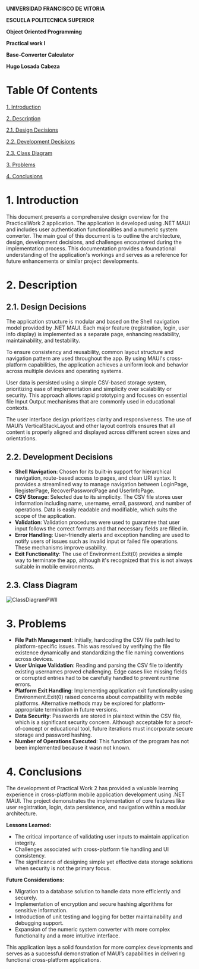 **UNIVERSIDAD FRANCISCO DE VITORIA**

**ESCUELA POLITECNICA SUPERIOR**

**Object Oriented Programming**

**Practical work I**

**Base-Converter Calculator**

**Hugo Losada Cabeza**

#  Table Of Contents

[1\. Introduction](#_Toc199014689)

[2\. Description](#_Toc199014690)

[2.1. Design Decisions](#_Toc199014691)

[2.2. Development Decisions](#_Toc199014692)

[2.3. Class Diagram](#_Toc199014693)

[3\. Problems](#_Toc199014694)

[4\. Conclusions](#_Toc199014695)

# 1\. Introduction

This document presents a comprehensive design overview for the PracticalWork 2 application. The application is developed using .NET MAUI and includes user authentication functionalities and a numeric system converter. The main goal of this document is to outline the architecture, design, development decisions, and challenges encountered during the implementation process. This documentation provides a foundational understanding of the application's workings and serves as a reference for future enhancements or similar project developments.

# 2\. Description

## 2.1. Design Decisions

The application structure is modular and based on the Shell navigation model provided by .NET MAUI. Each major feature (registration, login, user info display) is implemented as a separate page, enhancing readability, maintainability, and testability.

To ensure consistency and reusability, common layout structure and navigation pattern are used throughout the app. By using MAUI's cross-platform capabilities, the application achieves a uniform look and behavior across multiple devices and operating systems.

User data is persisted using a simple CSV-based storage system, prioritizing ease of implementation and simplicity over scalability or security. This approach allows rapid prototyping and focuses on essential file Input Output mechanisms that are commonly used in educational contexts.

The user interface design prioritizes clarity and responsiveness. The use of MAUI’s VerticalStackLayout and other layout controls ensures that all content is properly aligned and displayed across different screen sizes and orientations.

## 2.2. Development Decisions

- **Shell Navigation**: Chosen for its built-in support for hierarchical navigation, route-based access to pages, and clean URI syntax. It provides a streamlined way to manage navigation between LoginPage, RegisterPage, RecoverPasswordPage and UserInfoPage.
- **CSV Storage**: Selected due to its simplicity. The CSV file stores user information including name, username, email, password, and number of operations. Data is easily readable and modifiable, which suits the scope of the application.
- **Validation**: Validation procedures were used to guarantee that user input follows the correct formats and that necessary fields are filled in.
- **Error Handling**: User-friendly alerts and exception handling are used to notify users of issues such as invalid input or failed file operations. These mechanisms improve usability.
- **Exit Functionality**: The use of Environment.Exit(0) provides a simple way to terminate the app, although it's recognized that this is not always suitable in mobile environments.

## 2.3. Class Diagram
![ClassDiagramPWII](https://github.com/user-attachments/assets/fae7e330-bfa4-4c1b-bcea-120d32aa4053)



# 3\. Problems

- **File Path Management**: Initially, hardcoding the CSV file path led to platform-specific issues. This was resolved by verifying the file existence dynamically and standardizing the file naming conventions across devices.
- **User Unique Validation**: Reading and parsing the CSV file to identify existing usernames proved challenging. Edge cases like missing fields or corrupted entries had to be carefully handled to prevent runtime errors.
- **Platform Exit Handling**: Implementing application exit functionality using Environment.Exit(0) raised concerns about compatibility with mobile platforms. Alternative methods may be explored for platform-appropriate termination in future versions.
- **Data Security**: Passwords are stored in plaintext within the CSV file, which is a significant security concern. Although acceptable for a proof-of-concept or educational tool, future iterations must incorporate secure storage and password hashing.
- **Number of Operations Executed**: This function of the program has not been implemented because it wasn not known.

# 4\. Conclusions

The development of Practical Work 2 has provided a valuable learning experience in cross-platform mobile application development using .NET MAUI. The project demonstrates the implementation of core features like user registration, login, data persistence, and navigation within a modular architecture.

**Lessons Learned:**

- The critical importance of validating user inputs to maintain application integrity.
- Challenges associated with cross-platform file handling and UI consistency.
- The significance of designing simple yet effective data storage solutions when security is not the primary focus.

**Future Considerations:**

- Migration to a database solution to handle data more efficiently and securely.
- Implementation of encryption and secure hashing algorithms for sensitive information.
- Introduction of unit testing and logging for better maintainability and debugging support.
- Expansion of the numeric system converter with more complex functionality and a more intuitive interface.

This application lays a solid foundation for more complex developments and serves as a successful demonstration of MAUI’s capabilities in delivering functional cross-platform applications.
